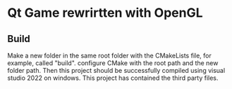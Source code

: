 Qt Game rewrirtten with OpenGL
==============================

Build
-----

Make a new folder in the same root folder with the CMakeLists file, for example, called "build". configure CMake with the root path and the new folder path.
Then this project should be successfully compiled using visual studio 2022 on windows. This project has contained the third party files.
